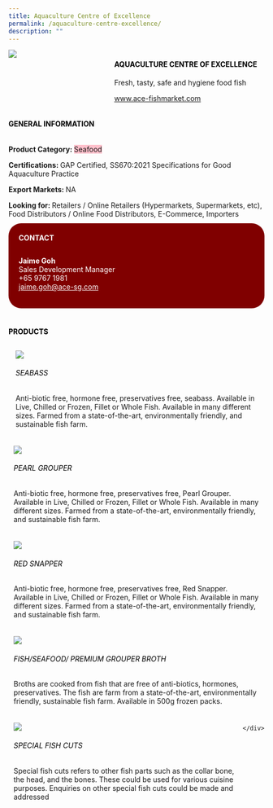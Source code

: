 ```yaml
---
title: Aquaculture Centre of Excellence
permalink: /aquaculture-centre-excellence/
description: ""
---
```


<div class="flex-paragraph">
        
        
<p style="text-transform: uppercase"></p></div>
  <div style="display: flex; flex-wrap: wrap;" class="flex-container">
            
  <div style="flex: 1 1 40%; display: block;" class="card sgds"><img src="https://drive.google.com/uc?id=1TBMX7rdzB7vBS5CHuAEUDopYqsI-QtRD&amp;amp;export=download"></div>
<div style="flex: 1 1 58%; display: block; margin-left: 3px" class="card-sgds">
    <h4 style="text-transform: uppercase; color: black;"><b>Aquaculture centre of excellence</b></h4>
    <p>Fresh, tasty, safe and hygiene food fish</p>
    
<p><a target="_blank" href="https://www.ace-fishmarket.com/">www.ace-fishmarket.com</a></p>
</div>
</div>
<h4 style="text-transform: uppercase; color: black;"><b>General Information</b></h4>
    <div style="display: flex; flex-wrap: wrap;" class="flex-container">
        <div style="flex: 1 1 65%; display: block; align-self: stretch" class="card sgds">
        <div class="flex-paragraph">
        <p><b>Product Category: </b><span style="background-color: pink; border-radius: 10 px;">Seafood</span></p> 
            <p><b>Certifications: </b>GAP Certified, SS670:2021 Specifications for Good Aquaculture Practice</p>
        <p><b>Export Markets: </b>NA</p>
        <p style="margin-bottom: 10px;"><b>Looking for: </b>Retailers / Online Retailers (Hypermarkets, Supermarkets, etc), Food Distributors / Online Food Distributors, E-Commerce, Importers</p>
        </div>
    </div>
    <div style="flex: 1 1 35%; padding: 10px; display: block; background-color: maroon; border-radius: 25px; align-self: center;" class="card sgds">
    <h4 style="color: white; margin-top: 10px; margin-left: 10px;">CONTACT</h4>
    <div class="flex-paragraph">
        
 <p style="padding: 10px; color: white;"><b>Jaime Goh</b><br>Sales Development Manager<br>+65 9767 1981<br><a style="color: white;" href="mailto:jaime.goh@ace-sg.com">jaime.goh@ace-sg.com</a></p>
    </div>
        </div>
    </div>
<br>
    <h4 style="text-transform: uppercase; color: black;"><b>products</b></h4>
<div style="display: flex; flex-wrap: wrap;">
&nbsp; <div style="flex: 1 1 47%; margin: 10px; display: block;" class="card sgds">
    <div style="display: block;" class="flex-image"><img src="https://drive.google.com/uc?id=134xndW34efNfyHSa9RTMyrIydbfGl8Z5&amp;export=download"></div>
    <div class="flex-paragraph">
        <h6 style="text-transform: uppercase; color: black;">Seabass</h6>
        <p>Anti-biotic free, hormone free, preservatives free, seabass. Available in Live, Chilled or Frozen, Fillet or Whole Fish. Available in many different sizes. Farmed from a state-of-the-art, environmentally friendly, and sustainable fish farm.



</p></div>
    </div>
        <div style="flex: 1 1 47%; margin: 10px; display: block;" class="card sgds">
        <div style="display: block;" class="flex-image"><img src="https://drive.google.com/uc?id=1x8toM7eHughpt-sfH-dwCrDEzjX-Hfud&amp;export=download"></div>
    <div class="flex-paragraph">
        <h6 style="text-transform: uppercase; color: black;">  
Pearl Grouper</h6>
        <p>Anti-biotic free, hormone free, preservatives free, Pearl Grouper. Available in Live, Chilled or Frozen, Fillet or Whole Fish. Available in many different sizes. Farmed from a state-of-the-art, environmentally friendly, and sustainable fish farm.



</p></div>
    </div>
        <div style="flex: 1 1 47%; margin: 10px; display: block;" class="card sgds">
        <div style="display: block;" class="flex-image"><img src="https://drive.google.com/uc?id=1DK3WDtA-qerG1vc6anoiGKIz3sDbPZ9R&amp;export=download"></div>
    <div class="flex-paragraph">
        <h6 style="text-transform: uppercase; color: black;">Red Snapper</h6>
        <p>Anti-biotic free, hormone free, preservatives free, Red Snapper. Available in Live, Chilled or Frozen, Fillet or Whole Fish. Available in many different sizes. Farmed from a state-of-the-art, environmentally friendly, and sustainable fish farm.



</p></div>
        </div>
        <div style="flex: 1 1 47%; margin: 10px; display: block;" class="card sgds">
        <div style="display: block;" class="flex-image"><img src="https://drive.google.com/uc?id=16z6O1EJQqJMYQVbPuzIIp8CrRBx8JbSR&amp;export=download"></div>
    <div class="flex-paragraph">
        <h6 style="text-transform: uppercase; color: black;">Fish/Seafood/ Premium Grouper Broth</h6>
        <p>Broths are cooked from fish that are free of anti-biotics, hormones, preservatives. The fish are farm from a state-of-the-art, environmentally friendly, sustainable fish farm. Available in 500g frozen packs.</p></div>
    </div>
        <div style="flex: 1 1 47%; margin: 10px; display: block;" class="card sgds">
        <div style="display: block;" class="flex-image"><img src="https://drive.google.com/uc?id=1kEJa8CJxJ_w8mKSXNq49pu3OJ4_SMkCf&amp;export=download"></div>
    <div class="flex-paragraph">
        <h6 style="text-transform: uppercase; color: black;">Special Fish Cuts</h6>
Special fish cuts refers to other fish parts such as the collar bone, the head, and the bones. These could be used for various cuisine purposes. Enquiries on other special fish cuts could be made and addressed<p></p></div>
    </div>
    
    </div>